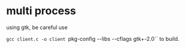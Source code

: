 # multi process

using gtk, be careful use

`gcc client.c -o client `pkg-config --libs --cflags gtk+-2.0`` to build.
